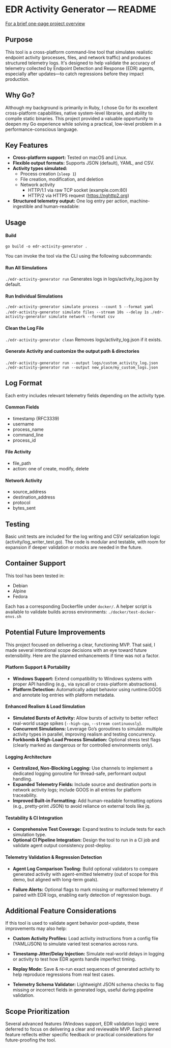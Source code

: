 # EDR Activity Generator — README
[For a brief one-page project overview](/project-overview.md)

## Purpose

This tool is a cross-platform command-line tool that simulates realistic endpoint activity (processes, files, and network traffic) and produces structured telemetry logs. It's designed to help validate the accuracy of telemetry collected by Endpoint Detection and Response (EDR) agents, especially after updates—to catch regressions before they impact production.

## Why Go?

Although my background is primarily in Ruby, I chose Go for its excellent cross-platform capabilities, native system-level libraries, and ability to compile static binaries. This project provided a valuable opportunity to deepen my Go experience while solving a practical, low-level problem in a performance-conscious language.

## Key Features

- **Cross-platform support:** Tested on macOS and Linux.
- **Flexible output formats:** Supports JSON (default), YAML, and CSV.
- **Activity types simulated:**
  - Process creation (`sleep 1`)
  - File creation, modification, and deletion
  - Network activity
    - HTTP/1.1 via raw TCP socket (example.com:80)
    - HTTP/2 via HTTPS request (https://nghttp2.org)
- **Structured telemetry output:** One log entry per action, machine-ingestible and human-readable:

## Usage

#### Build

`go build -o edr-activity-generator .`

You can invoke the tool via the CLI using the following subcommands:

#### Run All Simulations

`./edr-activity-generator run`
Generates logs in logs/activity_log.json by default.

#### Run Individual Simulations
`./edr-activity-generator simulate process --count 5 --format yaml`
`./edr-activity-generator simulate files --stream 10s --delay 1s`
`./edr-activity-generator simulate network --format csv`

#### Clean the Log File
`./edr-activity-generator clean`
Removes logs/activity_log.json if it exists.

#### Generate Activity and customize the output path & directories

`./edr-activity-generator run --output logs/custom_activity_log.json`
` ./edr-activity-generator run --output new_place/my_custom_logs.json`

## Log Format

Each entry includes relevant telemetry fields depending on the activity type.

#### Common Fields

- timestamp (RFC3339)
- username
- process_name
- command_line
- process_id

#### File Activity

- file_path
- action: one of create, modify, delete

#### Network Activity

- source_address
- destination_address
- protocol
- bytes_sent

## Testing

Basic unit tests are included for the log writing and CSV serialization logic (activity/log_writer_test.go). The code is modular and testable, with room for expansion if deeper validation or mocks are needed in the future.

## Container Support

This tool has been tested in:
- Debian
- Alpine
- Fedora

Each has a corresponding Dockerfile under `docker/`. A helper script is available to validate builds across environments:
`./docker/test-docker-envs.sh`

## Potential Future Improvements

This project focused on delivering a clear, functioning MVP. That said, I made several intentional scope decisions with an eye toward future extensibility. Here are the planned enhancements if time was not a factor.

#### Platform Support & Portability

- **Windows Support:** Extend compatibility to Windows systems with proper API handling (e.g., via syscall or cross-platform abstractions).
- **Platform Detection:** Automatically adapt behavior using runtime.GOOS and annotate log entries with platform metadata.

#### Enhanced Realism & Load Simulation

- **Simulated Bursts of Activity:** Allow bursts of activity to better reflect real-world usage spikes (`--high-cpu`, `--stream continuously`).
- **Concurrent Simulations:** Leverage Go’s goroutines to simulate multiple activity types in parallel, improving realism and testing concurrency.
- **Forkbomb & High-Load Process Simulation:** Optional stress test flags (clearly marked as dangerous or for controlled environments only).

#### Logging Architecture

- **Centralized, Non-Blocking Logging:** Use channels to implement a dedicated logging goroutine for thread-safe, performant output handling.
- **Expanded Telemetry Fields:** Include source and destination ports in network activity logs; include GOOS in all entries for platform traceability.
- **Improved Built-in Formatting:** Add human-readable formatting options (e.g., pretty-print JSON) to avoid reliance on external tools like jq.

#### Testability & CI Integration

- **Comprehensive Test Coverage:** Expand testins to include tests for each simulation type.
- **Optional CI Pipeline Integration:** Design the tool to run in a CI job and validate agent output consistency post-deploy.

#### Telemetry Validation & Regression Detection

- **Agent Log Comparison Tooling:** Build optional validators to compare generated activity with agent-emitted telemetry (out of scope for this demo, but aligned with long-term goals).

- **Failure Alerts:** Optional flags to mark missing or malformed telemetry if paired with EDR logs, enabling early detection of regression bugs.

## Additional Feature Considerations

If this tool is used to validate agent behavior post-update, these improvements may also help:

- **Custom Activity Profiles:** Load activity instructions from a config file (YAML/JSON) to simulate varied test scenarios across runs.

- **Timestamp Jitter/Delay Injection:** Simulate real-world delays in logging or activity to test how EDR agents handle imperfect timing.

- **Replay Mode:** Save & re-run exact sequences of generated activity to help reproduce regressions from real test cases.

- **Telemetry Schema Validator:** Lightweight JSON schema checks to flag missing or incorrect fields in generated logs, useful during pipeline validation.

## Scope Prioritization

Several advanced features (Windows support, EDR validation logic) were deferred to focus on delivering a clear and reviewable MVP. Each planned feature reflects either specific feedback or practical considerations for future-proofing the tool.
